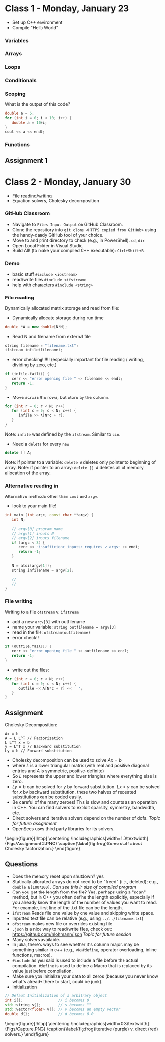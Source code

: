 # Class 1 - Monday, January 23

+ Set up C++ environment
+ Compile "Hello World"

### Variables

### Arrays

### Loops

### Conditionals

### Scoping

What is the output of this code?
```cpp
double a = 5;
for (int i = 0; i < 10; i++) {
   double a = 10+i;
}
cout << a << endl;
```

### Functions

## Assignment 1



# Class 2 - Monday, January 30

+ File reading/writing
+ Equation solvers, Cholesky decomposition


### GitHub Classroom

+ Navigate to `Files Input Output` on GitHub Classroom.
+ Clone the repository into `git clone <HTTPS copied from GitHub>` using the handy-dandy GitHub tool of your choice.
+ Move to and print directory to check (e.g., in PowerShell). `cd`, `dir`
+ Open Local Folder in Visual Studio.
+ Build All! (to make your compiled C++ executable): `Ctrl+Shift+B`

### Demo

+ basic stuff `#include <iostream>`
+ read/write files `#include <ifstream>`
+ help with characters `#include <string>`

### File reading

Dynamically allocated matrix storage and read from file: 

+ Dynamically allocate storage during run time
```cpp
double *A = new double[N*N];
```
+ Read N and filename from external file
```cpp
string filename = "filename.txt";
ifstream infile(filename);
```
+ error checking!!!!!! (especially important for file reading / writing, dividing by zero, etc.)
```cpp
if (infile.fail()) {
   cerr << "error opening file " << filename << endl;
   return -1;
}
```    
+ Move across the rows, but store by the column:
```cpp
for (int r = 0; r < N; r++)
   for (int c = 0; c < N; c++) {
      infile >> A[N*c + r];
   }
}
```
Note: `infile` was defined by the `ifstream`. Similar to `cin`.

+ Need a `delete` for every `new`
```cpp
delete [] A;
```
Note: if pointer to a variable: `delete A` deletes only pointer to beginning of array.
Note: if pointer to an array: `delete [] A` deletes all of memory allocation of the array.

### Alternative reading in

Alternative methods other than `cout` and `argv`:

+ look to your main file!
```cpp
int main (int argc, const char **argv) {
   int N;
         
   // argv[0] program name
   // argv[1] inputs N
   // argv[2] inputs filename
   if (argc < 3) {
      cerr << "insufficient inputs: requires 2 args" << endl;
      return -1;
   }
   
   N = atoi(argv[1]);
   string infilename = argv[2];
   
   //
   //
}
```

### File writing

Writing to a file `ofstream` v. `ifstream`

+ add a new `argv[3]` with outfilename
+ name your variable: `string outfilename = argv[3]`
+ read in the file: `ofstream(outfilename)`
+ error check!!
```cpp
if (outfile.fail()) {
   cerr << "error opening file " << outfilename << endl;
   return -1;
}
```
+ write out the files:
```cpp
for (int r = 0; r < N; r++)
   for (int c = 0; c < N; c++) {
      outfile << A[N*c + r] << ' ';
   }
}
```  

## Assignment

Cholesky Decomposition:

    Ax = b
    A = L L^T // Factorization
    L L^T x = b
    y = L^T x // Backward substitution
    Ly = b // Forward substitution

+ Cholesky decomposition can be used to solve $Ax = b$
+ where $L$ is a lower triangular matrix (with real and positive diagonal entries and $A$ is symmetric, positive-definite)
+ So $L$ represents the upper and lower triangles where everything else is zero.
+ $Ly = b$ can be solved for $y$ by forward substitution. $Lx = y$ can be solved for $x$ by backward substitution. these two halves of repeated substitutions can be coded easily.
+ Be careful of the many zeroes! This is slow and counts as an operation in C++. You can find solvers to exploit sparsity, symmetry, bandwidth, etc.
+ Direct solvers and iterative solvers depend on the number of dofs. *Topic for future assignment*
+ OpenSees uses third party libraries for its solvers.

\begin{figure}[!htbp]
\centering
\includegraphics[width=1.0\textwidth]{Figs/Assignment 2.PNG}
\caption{\label{fig:frog}Some stuff about Cholesky factorization.}
\end{figure}

## Questions

+ Does the memory reset upon shutdown? yes
+ Statically allocated arrays do not need to be "freed" (i.e., deleted); e.g., `double B[100*100]`. *Can see this in size of compiled program*
+ Can you get the length from the file? Yes, perhaps using a "scan" method, but in C++ you often define the length explicitly, especially if you already know the length of the number of values you want to read. For example, first line of the .txt file can be the length. 
+ `ifstream` Reads file one value by one value and skipping white space.
+ Inputted text file can be relative (e.g., using `../../filename.txt`)
+ `ofstream` makes new file or overrides existing file
+ `.json` is a nice way to read/write files, check out: https://github.com/nlohmann/json *Topic for future session*
+ Many solvers available. 
+ In julia, there's ways to see whether it's column major. may be something similar in c++ (e.g., via `#define`, operator overloading, inline functions, macros).
+ `#include` as you said is used to include a file before the actual compilation. `#define` is used to define a Macro that is replaced by its value just before compilation.
+ Make sure you initialize your data to all zeros (because you never know what's already there to start, could be junk).
+ Initialization
```cpp
// Defaut Initialization of a arbitrary object   
int i{};                // i becomes 0
std::string s{};        // s becomes ""
std::vector<float> v{}; // v becomes an empty vector
double d{};             // d becomes 0.0
```
    
\begin{figure}[!htbp]
\centering
\includegraphics[width=0.3\textwidth]{Figs/Capture.PNG}
\caption{\label{fig:frog}iterative (purple) v. direct (red) solvers.}
\end{figure}
